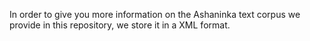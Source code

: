 
In order to give you more information on the Ashaninka text corpus we provide in this repository, we store it in a 
XML format. 
